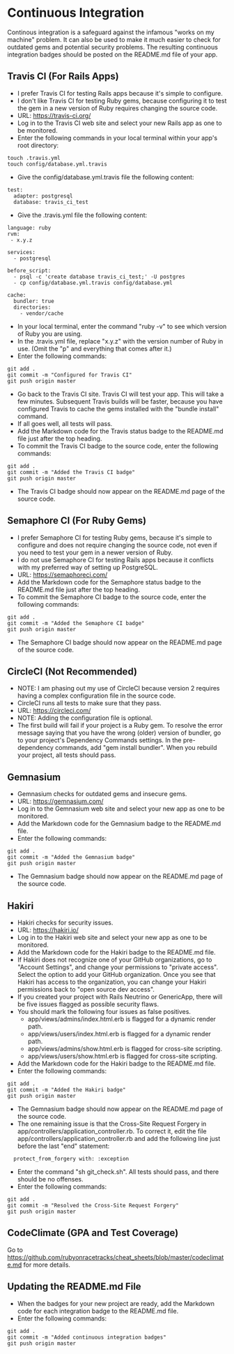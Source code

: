 # Continuous Integration
Continous integration is a safeguard against the infamous "works on my machine" problem.  It can also be used to make it much easier to check for outdated gems and potential security problems.  The resulting continuous integration badges should be posted on the README.md file of your app.

## Travis CI (For Rails Apps)
* I prefer Travis CI for testing Rails apps because it's simple to configure.
* I don't like Travis CI for testing Ruby gems, because configuring it to test the gem in a new version of Ruby requires changing the source code.
* URL: https://travis-ci.org/
* Log in to the Travis CI web site and select your new Rails app as one to be monitored.
* Enter the following commands in your local terminal within your app's root directory:
```
touch .travis.yml
touch config/database.yml.travis
```
* Give the config/database.yml.travis file the following content:
```
test:
  adapter: postgresql
  database: travis_ci_test
```
* Give the .travis.yml file the following content:
```
language: ruby
rvm:
 - x.y.z

services:
  - postgresql

before_script:
  - psql -c 'create database travis_ci_test;' -U postgres
  - cp config/database.yml.travis config/database.yml

cache:
  bundler: true
  directories:
    - vendor/cache
```
* In your local terminal, enter the command "ruby -v" to see which version of Ruby you are using.
* In the .travis.yml file, replace "x.y.z" with the version number of Ruby in use.  (Omit the "p" and everything that comes after it.)
* Enter the following commands:
```
git add .
git commit -m "Configured for Travis CI"
git push origin master
```
* Go back to the Travis CI site.  Travis CI will test your app.  This will take a few minutes.  Subsequent Travis builds will be faster, because you have configured Travis to cache the gems installed with the "bundle install" command.
* If all goes well, all tests will pass.
* Add the Markdown code for the Travis status badge to the README.md file just after the top heading.
* To commit the Travis CI badge to the source code, enter the following commands:
```
git add .
git commit -m "Added the Travis CI badge"
git push origin master
```
* The Travis CI badge should now appear on the README.md page of the source code.

## Semaphore CI (For Ruby Gems)
* I prefer Semaphore CI for testing Ruby gems, because it's simple to configure and does not require changing the source code, not even if you need to test your gem in a newer version of Ruby.
* I do not use Semaphore CI for testing Rails apps because it conflicts with my preferred way of setting up PostgreSQL.
* URL: https://semaphoreci.com/
* Add the Markdown code for the Semaphore status badge to the README.md file just after the top heading.
* To commit the Semaphore CI badge to the source code, enter the following commands:
```
git add .
git commit -m "Added the Semaphore CI badge"
git push origin master
```
* The Semaphore CI badge should now appear on the README.md page of the source code.

## CircleCI (Not Recommended)
* NOTE: I am phasing out my use of CircleCI because version 2 requires having a complex configuration file in the source code.
* CircleCI runs all tests to make sure that they pass.
* URL: https://circleci.com/
* NOTE: Adding the configuration file is optional.
* The first build will fail if your project is a Ruby gem.  To resolve the error message saying that you have the wrong (older) version of bundler, go to your project's Dependency Commands settings.  In the pre-dependency commands, add "gem install bundler".  When you rebuild your project, all tests should pass.

## Gemnasium
* Gemnasium checks for outdated gems and insecure gems.
* URL: https://gemnasium.com/
* Log in to the Gemnasium web site and select your new app as one to be monitored.
* Add the Markdown code for the Gemnasium badge to the README.md file.
* Enter the following commands:
```
git add .
git commit -m "Added the Gemnasium badge"
git push origin master
```
* The Gemnasium badge should now appear on the README.md page of the source code.

## Hakiri
* Hakiri checks for security issues.
* URL: https://hakiri.io/
* Log in to the Hakiri web site and select your new app as one to be monitored.
* Add the Markdown code for the Hakiri badge to the README.md file.
* If Hakiri does not recognize one of your GitHub organizations, go to "Account Settings", and change your permissions to "private access".  Select the option to add your GitHub organization.  Once you see that Hakiri has access to the organization, you can change your Hakiri permissions back to "open source dev access".
* If you created your project with Rails Neutrino or GenericApp, there will be five issues flagged as possible security flaws.
* You should mark the following four issues as false positives.
  * app/views/admins/index.html.erb is flagged for a dynamic render path.
  * app/views/users/index.html.erb is flagged for a dynamic render path.
  * app/views/admins/show.html.erb is flagged for cross-site scripting.
  * app/views/users/show.html.erb is flagged for cross-site scripting.
* Add the Markdown code for the Hakiri badge to the README.md file.
* Enter the following commands:
```
git add .
git commit -m "Added the Hakiri badge"
git push origin master
```
* The Gemnasium badge should now appear on the README.md page of the source code.
* The one remaining issue is that the Cross-Site Request Forgery in app/controllers/application_controller.rb.  To correct it, edit the file app/controllers/application_controller.rb and add the following line just before the last "end" statement:
```
  protect_from_forgery with: :exception
```
* Enter the command "sh git_check.sh".  All tests should pass, and there should be no offenses.
* Enter the following commands:
```
git add .
git commit -m "Resolved the Cross-Site Request Forgery"
git push origin master
```

## CodeClimate (GPA and Test Coverage)
Go to https://github.com/rubyonracetracks/cheat_sheets/blob/master/codeclimate.md for more details.

## Updating the README.md File
* When the badges for your new project are ready, add the Markdown code for each integration badge to the README.md file.
* Enter the following commands:
```
git add .
git commit -m "Added continuous integration badges"
git push origin master
```
